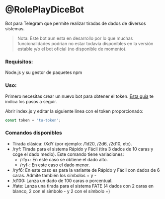 # @RolePlayDiceBot

Bot para Telegram que permite realizar tiradas de dados de diversos sistemas.

> Nota: Este bot aun esta en desarrollo por lo que muchas funcionalidades podrían no estar todavía disponibles en la versión estable y/o el bot oficial (no disponible de momento).

### Requisitos:

Node.js y su gestor de paquetes npm

### Uso:

Primero necesitas crear un nuevo bot para obtener el token. [Esta guía](https://tecnonucleous.com/2020/02/13/como-generar-el-token-de-nuestro-bot-con-botfather/) te indica los pasos a seguir.

Abrir index.js y editar la siguiente linea con el token proporcionado:

```js
const token = 'tu-token';
```

### Comandos disponibles

* Tirada clásica: /XdY (por ejemplo: /1d20, /2d6, /2d10, etc).
* /ryf: Tirada para el sistema Rápido y Fácil (tira 3 dados de 10 caras y coge el dado medio). Este comando tiene variaciones:
  * /rfy+: En este caso se obtiene el dado alto.
  * /ryf-: En este caso el dado menor.
* /ryf6: En este caso es para la variante de Rápido y Fácil con dados de 6 caras. Admite también los símbolos + y -
* /d100: Lanza un dado de 100 caras o porcentual.
* /fate: Lanza una tirada para el sistema FATE (4 dados con 2 caras en blanco, 2 con el símbolo - y 2 con el símbolo +)
